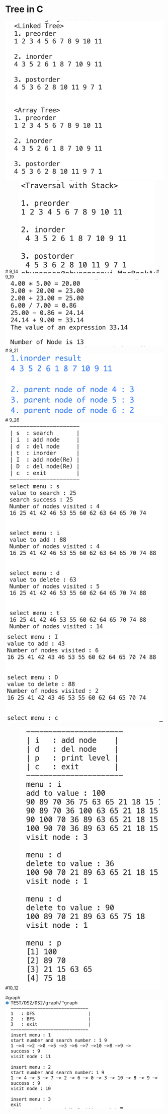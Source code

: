 # Tree in C
<img src="./tree_test.dSYM/img/treeimg.png"/>
# 9_14 
<img src="./stack_tree/stack_tree_result.png"/>
# 9_19
<img src="./modi_tree/modi_tree_cap.png"/>
# 9_21
<img src="./practice4/Thread_result.png"/>
# 9_26
<img src="./practice5/BST_result_1.png"/>
<img src="./practice5/BST_result_2.png"/>

#10_12
<img src="./max_heap/max_heap_result.png">

#graph
<img src="./graph/graph_result.png">